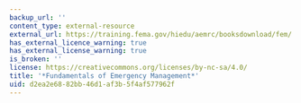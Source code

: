 ```yaml
---
backup_url: ''
content_type: external-resource
external_url: https://training.fema.gov/hiedu/aemrc/booksdownload/fem/
has_external_licence_warning: true
has_external_license_warning: true
is_broken: ''
license: https://creativecommons.org/licenses/by-nc-sa/4.0/
title: '*Fundamentals of Emergency Management*'
uid: d2ea2e68-82bb-46d1-af3b-5f4af577962f
---
```

